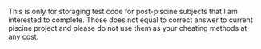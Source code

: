 This is only for storaging test code for post-piscine subjects that I am interested to complete. Those does not equal to correct answer to current piscine project and please do not use them as your cheating methods at any cost. 
